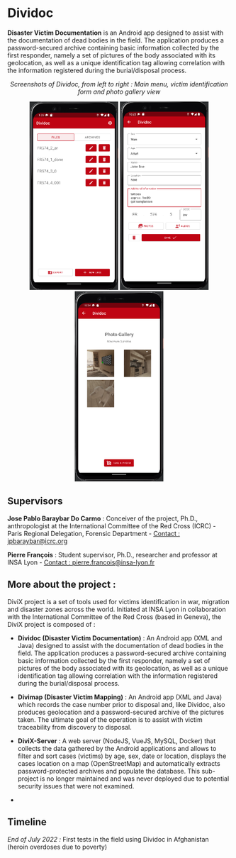 # Dividoc

**Disaster Victim Documentation** is an Android app designed to assist with the documentation of dead bodies
in the field. The application produces a password-secured archive containing basic
information collected by the first responder, namely a set of pictures of the body associated
with its geolocation, as well as a unique identification tag allowing correlation with the
information registered during the burial/disposal process.

<p align="center">
<i>Screenshots of Dividoc, from left to right : Main menu, victim identification form and photo gallery view</i>
</p>
<p align="center">
  <img src="/documentation/images/main_menu.png" width="200" />
  <img src="/documentation/images/tag_form.png" width="200" /> 
  <img src="/documentation/images/photo_gallery_view.png" width="200" />
</p>

## Supervisors

**Jose Pablo Baraybar Do Carmo** : Conceiver of the project, Ph.D., anthropologist at the International Committee of the Red Cross (ICRC) - Paris Regional Delegation, Forensic Department - [Contact : jpbaraybar@icrc.org](mailto:jpbaraybar@icrc.org)

**Pierre François** : Student supervisor, Ph.D., researcher and professor at INSA Lyon - [Contact : pierre.francois@insa-lyon.fr](mailto:pierre.francois@insa-lyon.fr)

## More about the project :

DiviX project is a set of tools used for victims identification in war, migration and disaster zones across the world.
Initiated at INSA Lyon in collaboration with the International Committee of the Red Cross (based in Geneva), the DiviX project is composed of :

- **Dividoc (Disaster Victim Documentation)** : An Android app (XML and Java) designed to assist with the documentation of dead bodies
  in the field. The application produces a password-secured archive containing basic
  information collected by the first responder, namely a set of pictures of the body associated
  with its geolocation, as well as a unique identification tag allowing correlation with the
  information registered during the burial/disposal process.

- **Divimap (Disaster Victim Mapping)** : An Android app (XML and Java) which records the case number prior to disposal and, like Dividoc, also produces geolocation and
  a password-secured archive of the pictures taken. The ultimate goal of the operation is to
  assist with victim traceability from discovery to disposal.

- **DiviX-Server** : A web server (NodeJS, VueJS, MySQL, Docker) that collects the data gathered by the Android applications and allows to filter and sort cases (victims) by age, sex, date or location, displays the cases location on a map (OpenStreetMap) and automatically extracts password-protected archives and populate the database. This sub-project is no longer maintained and was never deployed due to potential security issues that were not examined.
- 
## Timeline

*End of July 2022 :* First tests in the field using Dividoc in Afghanistan (heroin overdoses due to poverty)
